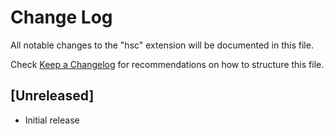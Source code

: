 # Change Log

All notable changes to the "hsc" extension will be documented in this file.

Check [Keep a Changelog](http://keepachangelog.com/) for recommendations on how to structure this file.

## [Unreleased]

- Initial release